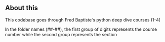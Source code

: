 ## About this

This codebase goes through Fred Baptiste's python deep dive courses (1-4)

In the folder names (##-##), the first group of digits represents the course number while the second group represents the section
